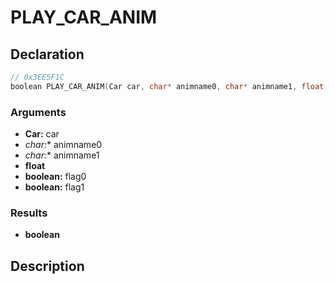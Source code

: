 # PLAY_CAR_ANIM

## Declaration
```cpp
// 0x3EE5F1C
boolean PLAY_CAR_ANIM(Car car, char* animname0, char* animname1, float, boolean flag0, boolean flag1);
```

### Arguments
- **Car:** car
- **char*:** animname0
- **char*:** animname1
- **float**
- **boolean:** flag0
- **boolean:** flag1

### Results
- **boolean**

## Description
